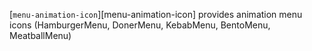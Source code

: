 [`menu-animation-icon`][menu-animation-icon] provides animation menu icons (HamburgerMenu, DonerMenu, KebabMenu, BentoMenu, MeatballMenu)
